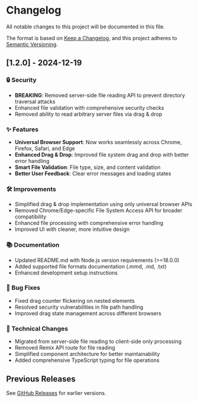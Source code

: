 # Changelog

All notable changes to this project will be documented in this file.

The format is based on [Keep a Changelog](https://keepachangelog.com/en/1.0.0/),
and this project adheres to [Semantic Versioning](https://semver.org/spec/v2.0.0.html).

## [1.2.0] - 2024-12-19

### 🔒 Security
- **BREAKING**: Removed server-side file reading API to prevent directory traversal attacks
- Enhanced file validation with comprehensive security checks
- Removed ability to read arbitrary server files via drag & drop

### ✨ Features
- **Universal Browser Support**: Now works seamlessly across Chrome, Firefox, Safari, and Edge
- **Enhanced Drag & Drop**: Improved file system drag and drop with better error handling
- **Smart File Validation**: File type, size, and content validation
- **Better User Feedback**: Clear error messages and loading states

### 🛠️ Improvements
- Simplified drag & drop implementation using only universal browser APIs
- Removed Chrome/Edge-specific File System Access API for broader compatibility
- Enhanced file processing with comprehensive error handling
- Improved UI with cleaner, more intuitive design

### 📚 Documentation
- Updated README.md with Node.js version requirements (>=18.0.0)
- Added supported file formats documentation (.mmd, .md, .txt)
- Enhanced development setup instructions

### 🐛 Bug Fixes
- Fixed drag counter flickering on nested elements
- Resolved security vulnerabilities in file path handling
- Improved drag state management across different browsers

### 🔧 Technical Changes
- Migrated from server-side file reading to client-side only processing
- Removed Remix API route for file reading
- Simplified component architecture for better maintainability
- Added comprehensive TypeScript typing for file operations

## Previous Releases

See [GitHub Releases](https://github.com/delexw/mermaid-erd-visualizer/releases) for earlier versions. 